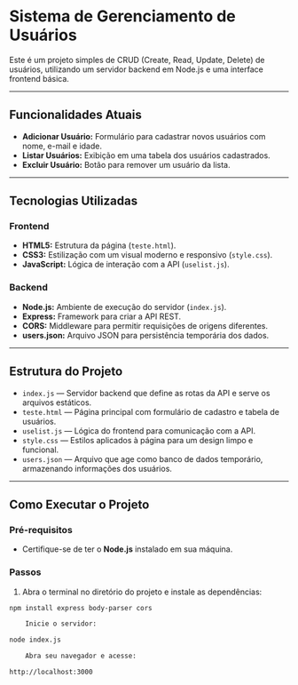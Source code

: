 # Sistema de Gerenciamento de Usuários

Este é um projeto simples de CRUD (Create, Read, Update, Delete) de usuários, utilizando um servidor backend em Node.js e uma interface frontend básica.

---

## Funcionalidades Atuais

- **Adicionar Usuário:** Formulário para cadastrar novos usuários com nome, e-mail e idade.  
- **Listar Usuários:** Exibição em uma tabela dos usuários cadastrados.  
- **Excluir Usuário:** Botão para remover um usuário da lista.

---

## Tecnologias Utilizadas

### Frontend
- **HTML5:** Estrutura da página (`teste.html`).  
- **CSS3:** Estilização com um visual moderno e responsivo (`style.css`).  
- **JavaScript:** Lógica de interação com a API (`uselist.js`).  

### Backend
- **Node.js:** Ambiente de execução do servidor (`index.js`).  
- **Express:** Framework para criar a API REST.  
- **CORS:** Middleware para permitir requisições de origens diferentes.  
- **users.json:** Arquivo JSON para persistência temporária dos dados.

---

## Estrutura do Projeto

- `index.js` — Servidor backend que define as rotas da API e serve os arquivos estáticos.  
- `teste.html` — Página principal com formulário de cadastro e tabela de usuários.  
- `uselist.js` — Lógica do frontend para comunicação com a API.  
- `style.css` — Estilos aplicados à página para um design limpo e funcional.  
- `users.json` — Arquivo que age como banco de dados temporário, armazenando informações dos usuários.

---

## Como Executar o Projeto

### Pré-requisitos
- Certifique-se de ter o **Node.js** instalado em sua máquina.

### Passos
1. Abra o terminal no diretório do projeto e instale as dependências:

```bash
npm install express body-parser cors

    Inicie o servidor:

node index.js

    Abra seu navegador e acesse:

http://localhost:3000
